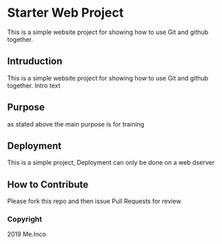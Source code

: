 # Starter Web Project
This is a simple website project for showing how to use Git and github together.

## Intruduction
This is a simple website project for showing how to use Git and github together. Intro text

## Purpose

as stated above the main purpose is for training

## Deployment
This is a simple project, Deployment can only be done on a web dserver

## How to Contribute
Please fork this repo and then issue Pull Requests for review

### Copyright

2019 Me.Inco